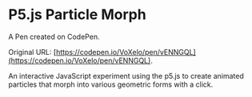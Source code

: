# P5.js Particle Morph

A Pen created on CodePen.

Original URL: [https://codepen.io/VoXelo/pen/vENNGQL](https://codepen.io/VoXelo/pen/vENNGQL).

An interactive JavaScript experiment using the p5.js to create animated particles that morph into various geometric forms with a click.